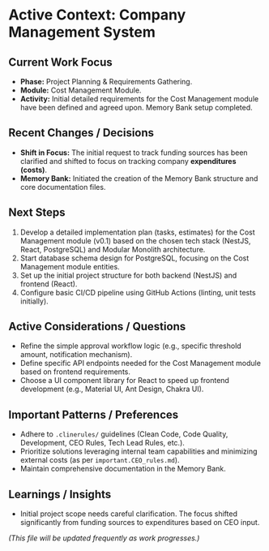 # Active Context: Company Management System

## Current Work Focus

*   **Phase:** Project Planning & Requirements Gathering.
*   **Module:** Cost Management Module.
*   **Activity:** Initial detailed requirements for the Cost Management module have been defined and agreed upon. Memory Bank setup completed.

## Recent Changes / Decisions

*   **Shift in Focus:** The initial request to track funding sources has been clarified and shifted to focus on tracking company **expenditures (costs)**.
*   **Memory Bank:** Initiated the creation of the Memory Bank structure and core documentation files.

## Next Steps

1.  Develop a detailed implementation plan (tasks, estimates) for the Cost Management module (v0.1) based on the chosen tech stack (NestJS, React, PostgreSQL) and Modular Monolith architecture.
2.  Start database schema design for PostgreSQL, focusing on the Cost Management module entities.
3.  Set up the initial project structure for both backend (NestJS) and frontend (React).
4.  Configure basic CI/CD pipeline using GitHub Actions (linting, unit tests initially).

## Active Considerations / Questions

*   Refine the simple approval workflow logic (e.g., specific threshold amount, notification mechanism).
*   Define specific API endpoints needed for the Cost Management module based on frontend requirements.
*   Choose a UI component library for React to speed up frontend development (e.g., Material UI, Ant Design, Chakra UI).

## Important Patterns / Preferences

*   Adhere to `.clinerules/` guidelines (Clean Code, Code Quality, Development, CEO Rules, Tech Lead Rules, etc.).
*   Prioritize solutions leveraging internal team capabilities and minimizing external costs (as per `important.CEO_rules.md`).
*   Maintain comprehensive documentation in the Memory Bank.

## Learnings / Insights

*   Initial project scope needs careful clarification. The focus shifted significantly from funding sources to expenditures based on CEO input.

*(This file will be updated frequently as work progresses.)*
